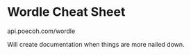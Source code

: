 # Wordle Cheat Sheet
api.poecoh.com/wordle

Will create documentation when things are more nailed down.
